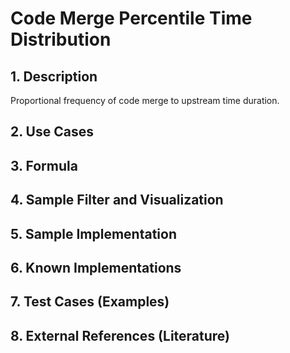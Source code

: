 # Code Merge Percentile Time Distribution

## 1. Description
Proportional frequency of code merge to upstream time duration.

## 2. Use Cases

## 3. Formula

## 4. Sample Filter and Visualization

## 5. Sample Implementation

## 6. Known Implementations

## 7. Test Cases (Examples)

## 8. External References (Literature)
